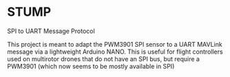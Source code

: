 # STUMP
SPI to UART Message Protocol

This project is meant to adapt the PWM3901 SPI sensor to a UART MAVLink message via a lightweight Arduino NANO.
This is useful for flight controllers used on multirotor drones that do not have an SPI bus, but require a PWM3901 (which now seems to be mostly available in SPI)
